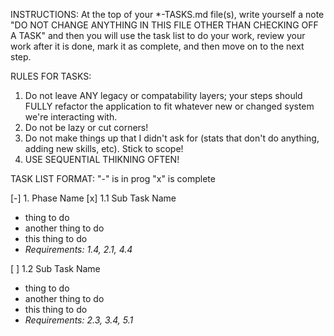 INSTRUCTIONS:
At the top of your *-TASKS.md file(s), write yourself a note "DO NOT CHANGE ANYTHING IN THIS FILE OTHER THAN CHECKING OFF A TASK" and then you will use the task list to do your work, review your work after it is done, mark it as complete, and then move on to the next step.

RULES FOR TASKS:
1. Do not leave ANY legacy or compatability layers; your steps should FULLY refactor the application to fit whatever new or changed system we're interacting with.
2. Do not be lazy or cut corners!
3. Do not make things up that I didn't ask for (stats that don't do anything, adding new skills, etc). Stick to scope!
4. USE SEQUENTIAL THIKNING OFTEN!

TASK LIST FORMAT:
"-" is in prog
"x" is complete   

[-] 1. Phase Name
[x] 1.1 Sub Task Name
- thing to do
- another thing to do
- this thing to do
- _Requirements: 1.4, 2.1, 4.4_

[ ] 1.2 Sub Task Name
- thing to do
- another thing to do
- this thing to do
- _Requirements: 2.3, 3.4, 5.1_